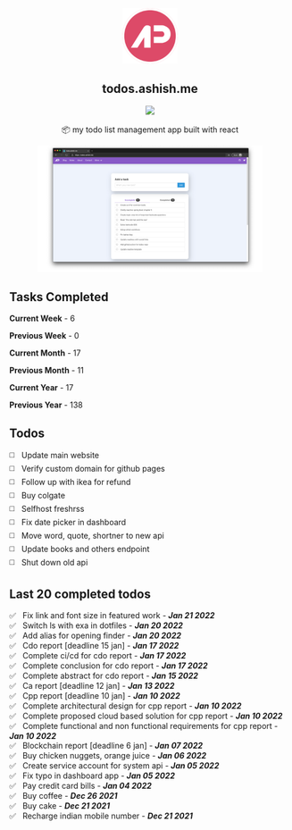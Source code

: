 <p align="center">
  <img src="https://raw.githubusercontent.com/ashishdotme/assets/master/logo.png" alt="drawing" width="100"/>
</p>

<h2 align="center">todos.ashish.me</h2>

<p align="center">
<a href="https://img.shields.io/github/last-commit/ashishdotme/todos.ashish.me?style=for-the-badge"><img src="https://img.shields.io/github/last-commit/ashishdotme/todos.ashish.me?style=for-the-badge"></a>
</p>

<p align="center">📦 my todo list management app built with react </p>

<div style='margin:0 auto;width:80%;'>
  <img src="./assets/todos.png" alt="drawing"/>
</div>

## Tasks Completed

<!-- week starts --><b>Current Week</b> - 6 
 <b>Previous Week</b> - 0<!-- week ends --><br>
<!-- month starts --><b>Current Month</b> - 17 
 <b>Previous Month</b> - 11<!-- month ends --><br>
<!-- year starts --><b>Current Year</b> - 17 
 <b>Previous Year</b> - 138<!-- year ends --><br>

## Todos

<!-- todos starts -->
◻️ &nbsp; Update main website<br>◻️ &nbsp; Verify custom domain for github pages<br>◻️ &nbsp; Follow up with ikea for refund<br>◻️ &nbsp; Buy colgate<br>◻️ &nbsp; Selfhost freshrss<br>◻️ &nbsp; Fix date picker in dashboard<br>◻️ &nbsp; Move word, quote, shortner to new api<br>◻️ &nbsp; Update books and others endpoint<br>◻️ &nbsp; Shut down old api
<!-- todos ends -->

## Last 20 completed todos

<!-- completed starts -->
✅ &nbsp; Fix link and font size in featured work - **_Jan 21 2022_**<br>✅ &nbsp; Switch ls with exa in dotfiles - **_Jan 20 2022_**<br>✅ &nbsp; Add alias for opening finder - **_Jan 20 2022_**<br>✅ &nbsp; Cdo report [deadline 15 jan] - **_Jan 17 2022_**<br>✅ &nbsp; Complete ci/cd for cdo report - **_Jan 17 2022_**<br>✅ &nbsp; Complete conclusion for cdo report - **_Jan 17 2022_**<br>✅ &nbsp; Complete abstract for cdo report - **_Jan 15 2022_**<br>✅ &nbsp; Ca report [deadline 12 jan] - **_Jan 13 2022_**<br>✅ &nbsp; Cpp report  [deadline 10 jan] - **_Jan 10 2022_**<br>✅ &nbsp; Complete architectural design for cpp report - **_Jan 10 2022_**<br>✅ &nbsp; Complete proposed cloud based solution for cpp report - **_Jan 10 2022_**<br>✅ &nbsp; Complete functional and non functional requirements for cpp report - **_Jan 10 2022_**<br>✅ &nbsp; Blockchain report  [deadline 6 jan] - **_Jan 07 2022_**<br>✅ &nbsp; Buy chicken nuggets, orange juice - **_Jan 06 2022_**<br>✅ &nbsp; Create service account for system api - **_Jan 05 2022_**<br>✅ &nbsp; Fix typo in dashboard app - **_Jan 05 2022_**<br>✅ &nbsp; Pay credit card bills - **_Jan 04 2022_**<br>✅ &nbsp; Buy coffee - **_Dec 26 2021_**<br>✅ &nbsp; Buy cake - **_Dec 21 2021_**<br>✅ &nbsp; Recharge indian mobile number - **_Dec 21 2021_**
<!-- completed ends -->
